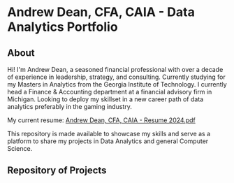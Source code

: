 # Andrew Dean, CFA, CAIA - Data Analytics Portfolio

## About
Hi! I'm Andrew Dean, a seasoned financial professional with over a decade of experience in leadership, strategy, and consulting. Currently studying for my Masters in Analytics from the Georgia Institute of Technology. I currently head a Finance & Accounting department at a financial advisory firm in Michigan. Looking to deploy my skillset in a new career path of data analytics preferably in the gaming industry.

My current resume: [Andrew Dean, CFA, CAIA - Resume 2024.pdf](https://github.com/adeaner19/Final_Projects/files/15283622/Andrew.Dean.CFA.CAIA.-.Resume.2024.pdf)



This repository is made available to showcase my skills and serve as a platform to share my projects in Data Analytics and general Computer Science.

## Repository of Projects
